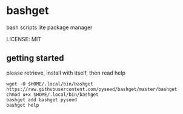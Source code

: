 # bashget

bash scripts lite package manager

LICENSE: MIT

## getting started

please retrieve, install with itself, then read help

```
wget -O $HOME/.local/bin/bashget https://raw.githubusercontent.com/pyseed/bashget/master/bashget
chmod u+x $HOME/.local/bin/bashget
bashget add bashget pyseed
bashget help
```
